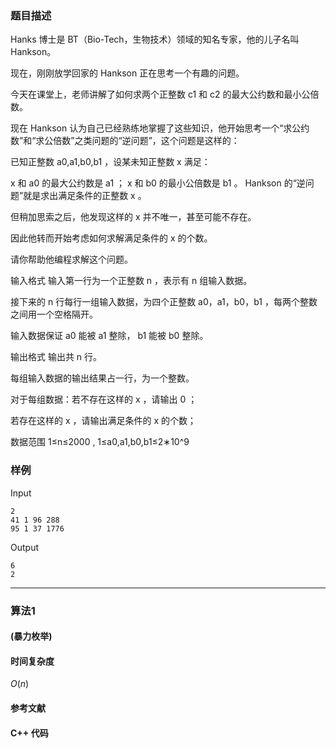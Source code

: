 ### 题目描述

Hanks 博士是 BT（Bio-Tech，生物技术）领域的知名专家，他的儿子名叫 Hankson。

现在，刚刚放学回家的 Hankson 正在思考一个有趣的问题。

今天在课堂上，老师讲解了如何求两个正整数  c1  和  c2  的最大公约数和最小公倍数。

现在 Hankson 认为自己已经熟练地掌握了这些知识，他开始思考一个“求公约数”和“求公倍数”之类问题的“逆问题”，这个问题是这样的：

已知正整数  a0,a1,b0,b1 ，设某未知正整数  x  满足：

x  和  a0  的最大公约数是  a1 ；
x  和  b0  的最小公倍数是  b1 。
Hankson 的“逆问题”就是求出满足条件的正整数  x 。

但稍加思索之后，他发现这样的  x  并不唯一，甚至可能不存在。

因此他转而开始考虑如何求解满足条件的  x  的个数。

请你帮助他编程求解这个问题。

输入格式
输入第一行为一个正整数  n ，表示有  n  组输入数据。

接下来的  n  行每行一组输入数据，为四个正整数  a0，a1，b0，b1 ，每两个整数之间用一个空格隔开。

输入数据保证  a0  能被  a1  整除， b1  能被  b0  整除。

输出格式
输出共  n  行。

每组输入数据的输出结果占一行，为一个整数。

对于每组数据：若不存在这样的  x ，请输出  0 ；

若存在这样的  x ，请输出满足条件的  x  的个数；

数据范围
1≤n≤2000 ,
1≤a0,a1,b0,b1≤2∗10^9

### 样例

Input

```
2
41 1 96 288
95 1 37 1776
```

Output

```
6
2
```

----------

### 算法1
#### (暴力枚举)


#### 时间复杂度

$O(n)$

#### 参考文献

#### C++ 代码

``` cpp

```
